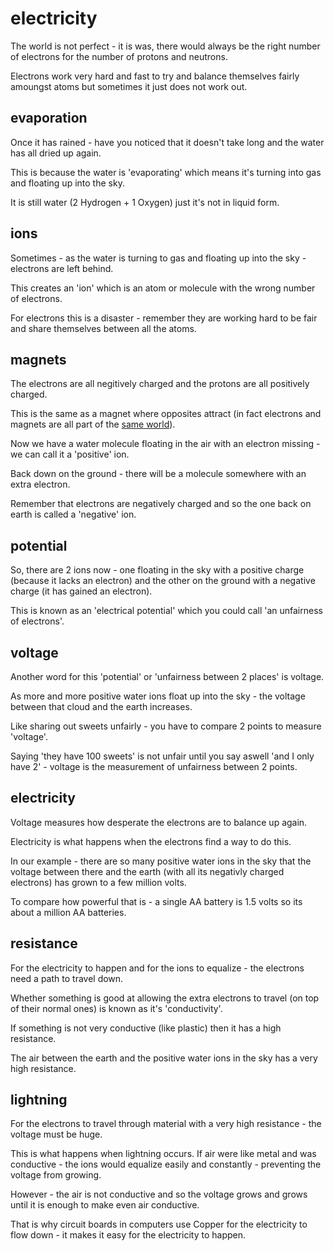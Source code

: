 # electricity

The world is not perfect - it is was, there would always be the right number of electrons for the number of protons and neutrons.

Electrons work very hard and fast to try and balance themselves fairly amoungst atoms but sometimes it just does not work out.

## evaporation

Once it has rained - have you noticed that it doesn't take long and the water has all dried up again.

This is because the water is 'evaporating' which means it's turning into gas and floating up into the sky.

It is still water (2 Hydrogen + 1 Oxygen) just it's not in liquid form.

## ions

Sometimes - as the water is turning to gas and floating up into the sky - electrons are left behind.

This creates an 'ion' which is an atom or molecule with the wrong number of electrons.

For electrons this is a disaster - remember they are working hard to be fair and share themselves between all the atoms.

## magnets

The electrons are all negitively charged and the protons are all positively charged.

This is the same as a magnet where opposites attract (in fact electrons and magnets are all part of the [same world](http://en.wikipedia.org/wiki/Electromagnetism)).

Now we have a water molecule floating in the air with an electron missing - we can call it a 'positive' ion.

Back down on the ground - there will be a molecule somewhere with an extra electron.

Remember that electrons are negatively charged and so the one back on earth is called a 'negative' ion.

## potential

So, there are 2 ions now - one floating in the sky with a positive charge (because it lacks an electron) and the other on the ground with a negative charge (it has gained an electron).

This is known as an 'electrical potential' which you could call 'an unfairness of electrons'.

## voltage

Another word for this 'potential' or 'unfairness between 2 places' is voltage.

As more and more positive water ions float up into the sky - the voltage between that cloud and the earth increases.

Like sharing out sweets unfairly - you have to compare 2 points to measure 'voltage'.

Saying 'they have 100 sweets' is not unfair until you say aswell 'and I only have 2' - voltage is the measurement of unfairness between 2 points.

## electricity

Voltage measures how desperate the electrons are to balance up again.

Electricity is what happens when the electrons find a way to do this.

In our example - there are so many positive water ions in the sky that the voltage between there and the earth (with all its negativly charged electrons) has grown to a few million volts.

To compare how powerful that is - a single AA battery is 1.5 volts so its about a million AA batteries.

## resistance

For the electricity to happen and for the ions to equalize - the electrons need a path to travel down.

Whether something is good at allowing the extra electrons to travel (on top of their normal ones) is known as it's 'conductivity'.

If something is not very conductive (like plastic) then it has a high resistance.

The air between the earth and the positive water ions in the sky has a very high resistance.

## lightning

For the electrons to travel through material with a very high resistance - the voltage must be huge.

This is what happens when lightning occurs.  If air were like metal and was conductive - the ions would equalize easily and constantly - preventing the voltage from growing.

However - the air is not conductive and so the voltage grows and grows until it is enough to make even air conductive.

That is why circuit boards in computers use Copper for the electricity to flow down - it makes it easy for the electricity to happen.

